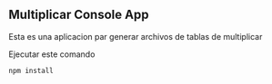 

## Multiplicar Console App

Esta es una aplicacion par generar archivos de tablas de multiplicar 

Ejecutar este comando

```
npm install
```